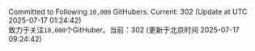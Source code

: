 Committed to Following `10,000` GitHubers. Current: <!-- FOLLOWING_COUNT -->302<!-- FOLLOWING_COUNT --> (Update at UTC <!-- LAST_UPDATED -->2025-07-17 01:24:42<!-- LAST_UPDATED -->)<br>
致力于关注`10,000`个GitHuber。当前：<!-- FOLLOWING_COUNT -->302<!-- FOLLOWING_COUNT --> (更新于北京时间 <!-- LAST_UPDATED_CST -->2025-07-17 09:24:42<!-- LAST_UPDATED_CST -->)
